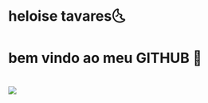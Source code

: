 <div display="inline-block">
<h1 aling="left">heloise tavares🌜 </h1>
<h1 aling="left">bem vindo ao meu <b>GITHUB</b> 🍄 <h1>

<img src="https://cdn.jsdelivr.net/gh/devicons/devicon/icons/adonisjs/adonisjs-original.svg" />
